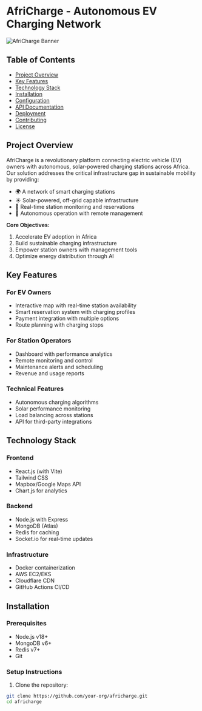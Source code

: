 # AfriCharge - Autonomous EV Charging Network

![AfriCharge Banner](https://example.com/path-to-your-banner-image.jpg) <!-- Add your banner image -->

## Table of Contents
- [Project Overview](#project-overview)
- [Key Features](#key-features)
- [Technology Stack](#technology-stack)
- [Installation](#installation)
- [Configuration](#configuration)
- [API Documentation](#api-documentation)
- [Deployment](#deployment)
- [Contributing](#contributing)
- [License](#license)

## Project Overview

AfriCharge is a revolutionary platform connecting electric vehicle (EV) owners with autonomous, solar-powered charging stations across Africa. Our solution addresses the critical infrastructure gap in sustainable mobility by providing:

- 🌍 A network of smart charging stations
- ☀️ Solar-powered, off-grid capable infrastructure
- 📱 Real-time station monitoring and reservations
- 🤖 Autonomous operation with remote management

**Core Objectives:**
1. Accelerate EV adoption in Africa
2. Build sustainable charging infrastructure
3. Empower station owners with management tools
4. Optimize energy distribution through AI

## Key Features

### For EV Owners
- Interactive map with real-time station availability
- Smart reservation system with charging profiles
- Payment integration with multiple options
- Route planning with charging stops

### For Station Operators
- Dashboard with performance analytics
- Remote monitoring and control
- Maintenance alerts and scheduling
- Revenue and usage reports

### Technical Features
- Autonomous charging algorithms
- Solar performance monitoring
- Load balancing across stations
- API for third-party integrations

## Technology Stack

### Frontend
- React.js (with Vite)
- Tailwind CSS
- Mapbox/Google Maps API
- Chart.js for analytics

### Backend
- Node.js with Express
- MongoDB (Atlas)
- Redis for caching
- Socket.io for real-time updates

### Infrastructure
- Docker containerization
- AWS EC2/EKS
- Cloudflare CDN
- GitHub Actions CI/CD

## Installation

### Prerequisites
- Node.js v18+
- MongoDB v6+
- Redis v7+
- Git

### Setup Instructions

1. Clone the repository:
```bash
git clone https://github.com/your-org/africharge.git
cd africharge